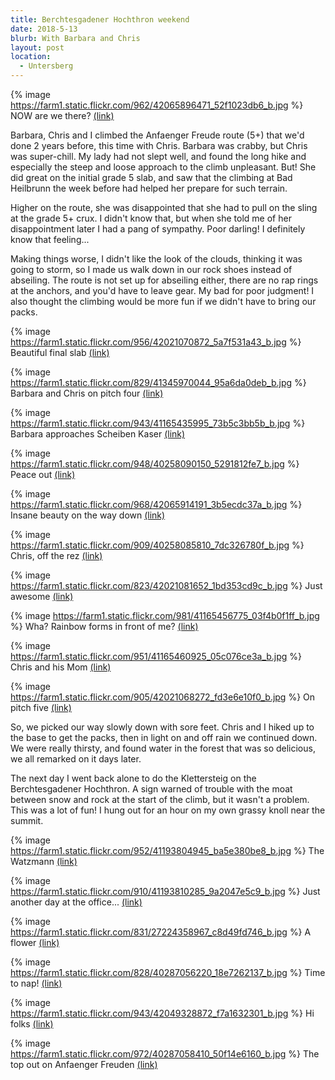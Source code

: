```yaml
---
title: Berchtesgadener Hochthron weekend
date: 2018-5-13
blurb: With Barbara and Chris
layout: post
location:
  - Untersberg
---
```




{% image https://farm1.static.flickr.com/962/42065896471_52f1023db6_b.jpg %}
NOW are we there?
<a href='https://www.flickr.com/photos/55338612@N00/42065896471'>(link)</a>

Barbara, Chris and I climbed the Anfaenger Freude route (5+) that we'd done 2 years before,
this time with Chris. Barbara was crabby, but Chris was super-chill. My lady had
not slept well, and found the long hike and especially the steep and loose approach to
the climb unpleasant. But! She did great on the initial grade 5 slab, and saw that
the climbing at Bad Heilbrunn the week before had helped her prepare for such terrain.

Higher on the route, she was disappointed that she had to pull on the sling at the
grade 5+ crux. I didn't know that, but when she told me of her disappointment later
I had a pang of sympathy. Poor darling! I definitely know that feeling...

Making things worse, I didn't like the look of the clouds, thinking it was going to
storm, so I made us walk down in our rock shoes instead of abseiling. The route is
not set up for abseiling either, there are no rap rings at the anchors, and you'd have
to leave gear. My bad for poor judgment! I also thought the climbing would be more fun
if we didn't have to bring our packs.

{% image https://farm1.static.flickr.com/956/42021070872_5a7f531a43_b.jpg %}
Beautiful final slab
<a href='https://www.flickr.com/photos/55338612@N00/42021070872'>(link)</a>



{% image https://farm1.static.flickr.com/829/41345970044_95a6da0deb_b.jpg %}
Barbara and Chris on pitch four
<a href='https://www.flickr.com/photos/55338612@N00/41345970044'>(link)</a>

{% image https://farm1.static.flickr.com/943/41165435995_73b5c3bb5b_b.jpg %}
Barbara approaches Scheiben Kaser
<a href='https://www.flickr.com/photos/55338612@N00/41165435995'>(link)</a>



{% image https://farm1.static.flickr.com/948/40258090150_5291812fe7_b.jpg %}
Peace out
<a href='https://www.flickr.com/photos/55338612@N00/40258090150'>(link)</a>



{% image https://farm1.static.flickr.com/968/42065914191_3b5ecdc37a_b.jpg %}
Insane beauty on the way down
<a href='https://www.flickr.com/photos/55338612@N00/42065914191'>(link)</a>


{% image https://farm1.static.flickr.com/909/40258085810_7dc326780f_b.jpg %}
Chris, off the rez
<a href='https://www.flickr.com/photos/55338612@N00/40258085810'>(link)</a>


{% image https://farm1.static.flickr.com/823/42021081652_1bd353cd9c_b.jpg %}
Just awesome
<a href='https://www.flickr.com/photos/55338612@N00/42021081652'>(link)</a>



{% image https://farm1.static.flickr.com/981/41165456775_03f4b0f1ff_b.jpg %}
Wha? Rainbow forms in front of me?
<a href='https://www.flickr.com/photos/55338612@N00/41165456775'>(link)</a>



{% image https://farm1.static.flickr.com/951/41165460925_05c076ce3a_b.jpg %}
Chris and his Mom
<a href='https://www.flickr.com/photos/55338612@N00/41165460925'>(link)</a>



{% image https://farm1.static.flickr.com/905/42021068272_fd3e6e10f0_b.jpg %}
On pitch five
<a href='https://www.flickr.com/photos/55338612@N00/42021068272'>(link)</a>



So, we picked our way slowly down with sore feet. Chris and I hiked up to the base to
get the packs, then in light on and off rain we continued down. We were really thirsty,
and found water in the forest that was so delicious, we all remarked on it days later.

The next day I went back alone to do the Klettersteig on the Berchtesgadener Hochthron.
A sign warned of trouble with the moat between snow and rock at the start of the climb,
but it wasn't a problem. This was a lot of fun! I hung out for an hour on my own
grassy knoll near the summit.

{% image https://farm1.static.flickr.com/952/41193804945_ba5e380be8_b.jpg %}
The Watzmann
<a href='https://www.flickr.com/photos/55338612@N00/41193804945'>(link)</a>



{% image https://farm1.static.flickr.com/910/41193810285_9a2047e5c9_b.jpg %}
Just another day at the office...
<a href='https://www.flickr.com/photos/55338612@N00/41193810285'>(link)</a>



{% image https://farm1.static.flickr.com/831/27224358967_c8d49fd746_b.jpg %}
A flower
<a href='https://www.flickr.com/photos/55338612@N00/27224358967'>(link)</a>



{% image https://farm1.static.flickr.com/828/40287056220_18e7262137_b.jpg %}
Time to nap!
<a href='https://www.flickr.com/photos/55338612@N00/40287056220'>(link)</a>



{% image https://farm1.static.flickr.com/943/42049328872_f7a1632301_b.jpg %}
Hi folks
<a href='https://www.flickr.com/photos/55338612@N00/42049328872'>(link)</a>



{% image https://farm1.static.flickr.com/972/40287058410_50f14e6160_b.jpg %}
The top out on Anfaenger Freuden
<a href='https://www.flickr.com/photos/55338612@N00/40287058410'>(link)</a>


